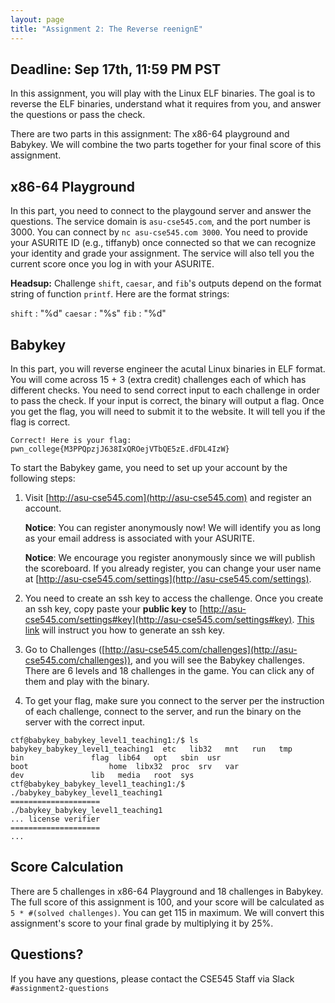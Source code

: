 ```yaml
---
layout: page
title: "Assignment 2: The Reverse reenignE"
---
```


## Deadline: Sep 17th, 11:59 PM PST

In this assignment, you will play with the Linux ELF binaries.
The goal is to reverse the ELF binaries, understand what it requires from you, and answer the questions or pass the check.

There are two parts in this assignment: The x86-64 playground and
Babykey. We will combine the two parts together for your final score of this
assignment.

## x86-64 Playground

In this part, you need to connect to the playgound server and answer the questions.
The service domain is `asu-cse545.com`, and the port number is 3000.
You can connect by `nc asu-cse545.com 3000`.
You need to provide your ASURITE ID (e.g., tiffanyb) once connected so that we
can recognize your identity and grade your assignment.
The service will also tell you the current score once you log in with your
ASURITE.

**Headsup:** Challenge `shift`, `caesar`, and `fib`'s outputs depend on the format string of function `printf`.
Here are the format strings:

`shift` : "%d"
`caesar` : "%s"
`fib` : "%d"

## Babykey

In this part, you will reverse engineer the acutal Linux binaries in ELF format.
You will come across 15 + 3 (extra credit) challenges each of which has
different checks.
You need to send correct input to each challenge in order to pass the check.
If your input is correct, the binary will output a flag.
Once you get the flag, you will need to submit it to the website.
It will tell you if the flag is correct.

```
Correct! Here is your flag:
pwn_college{M3PPQpzjJ638IxQROejVTbQE5zE.dFDL4IzW}
```

<!--![Get the flag](figures/babykey.png)-->

To start the Babykey game, you need to set up your account by the following steps:

1. Visit [http://asu-cse545.com](http://asu-cse545.com) and register an account.

   **Notice**: You can register anonymously now! We will identify you as long as
   your email address is associated with your ASURITE.

   **Notice**: We encourage you register anonymously since we will publish the
   scoreboard. If you already register, you can change your user name at [http://asu-cse545.com/settings](http://asu-cse545.com/settings).

1. You need to create an ssh key to access the challenge. Once you create an ssh
   key, copy paste your **public key** to [http://asu-cse545.com/settings#key](http://asu-cse545.com/settings#key). [This link](https://docs.github.com/en/github/authenticating-to-github/generating-a-new-ssh-key-and-adding-it-to-the-ssh-agent#generating-a-new-ssh-key) will instruct you how to generate an ssh key.

1. Go to Challenges ([http://asu-cse545.com/challenges](http://asu-cse545.com/challenges)), and you will see the Babykey challenges. There are 6 levels and 18 challenges in the game. You can click any of them and play with the binary.

1. To get your flag, make sure you connect to the server per the instruction of
   each challenge, connect to the server, and run the binary on the server with
   the correct input.

```
ctf@babykey_babykey_level1_teaching1:/$ ls
babykey_babykey_level1_teaching1  etc	lib32	mnt   run   tmp
bin				  flag	lib64	opt   sbin  usr
boot				  home	libx32	proc  srv   var
dev				  lib	media	root  sys
ctf@babykey_babykey_level1_teaching1:/$ ./babykey_babykey_level1_teaching1
====================
./babykey_babykey_level1_teaching1
... license verifier
====================
...
```

## Score Calculation

There are 5 challenges in x86-64 Playground and 18 challenges in Babykey.
The full score of this assignment is 100, and your score will be calculated as `5 * #(solved challenges)`.
You can get 115 in maximum.
We will convert this assignment's score to your final grade by multiplying it by 25%.

## Questions?

If you have any questions, please contact the CSE545 Staff via Slack
`#assignment2-questions`
